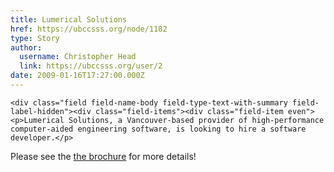 ```yaml
---
title: Lumerical Solutions 
href: https://ubccsss.org/node/1182
type: Story
author:
  username: Christopher Head
  link: https://ubccsss.org/user/2
date: 2009-01-16T17:27:00.000Z
---
```



    <div class="field field-name-body field-type-text-with-summary field-label-hidden"><div class="field-items"><div class="field-item even"><p>Lumerical Solutions, a Vancouver-based provider of high-performance computer-aided engineering software, is looking to hire a software developer.</p>
<p>Please see the <a href="/files/jan2009-lumerical-swdev1.pdf">the brochure</a> for more details!</p>
</div></div></div>    <footer>
          </footer>
    